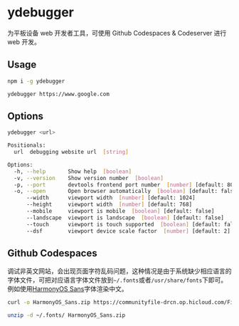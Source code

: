# ydebugger

为平板设备 web 开发者工具，可使用 Github Codespaces & Codeserver 进行 web 开发。

## Usage

```bash
npm i -g ydebugger

ydebugger https://www.google.com
```

## Options

```bash
ydebugger <url>

Positionals:
  url  debugging website url  [string]

Options:
  -h, --help       Show help  [boolean]
  -v, --version    Show version number  [boolean]
  -p, --port       devtools frontend port number  [number] [default: 8080]
  -o, --open       Open browser automatically  [boolean] [default: false]
      --width      viewport width  [number] [default: 1024]
      --height     viewport width  [number] [default: 768]
      --mobile     viewport is mobile  [boolean] [default: false]
      --landscape  viewport is landscape  [boolean] [default: false]
      --touch      viewport is touch supported  [boolean] [default: false]
      --dsf        viewport device scale factor  [number] [default: 2]
```

## Github Codespaces

调试非英文网站，会出现页面字符乱码问题，这种情况是由于系统缺少相应语言的字体文件，可把对应语言字体文件放到`~/.fonts`或者`/usr/share/fonts`下即可。例如使用[HarmonyOS Sans](https://developer.harmonyos.com/cn/docs/design/des-guides/font-0000001157868583)字体渲染中文。

```bash
curl -o HarmonyOS_Sans.zip https://communityfile-drcn.op.hicloud.com/FileServer/getFile/cmtyPub/011/111/111/0000000000011111111.20211104104632.29664895974930825801937957883629:50521103025534:2800:1C62D8D976C9EAB505E2AAE22BD5B04FB5E6E311A8C39626B70F3F5BCF941EF9.zip\?needInitFileName\=true

unzip -d ~/.fonts/ HarmonyOS_Sans.zip
```
